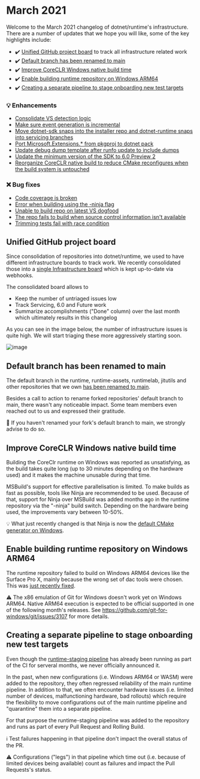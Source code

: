 # March 2021

Welcome to the March 2021 changelog of dotnet/runtime's infrastructure. There are a number of updates that we hope you will like, some of the key highlights include:
- :heavy_check_mark: [Unified GitHub project board](#unified-github-project-board) to track all infrastructure related work
- :heavy_check_mark: [Default branch has been renamed to main](#default-branch-has-been-renamed-to-main)
- :heavy_check_mark: [Improve CoreCLR Windows native build time](#improve-coreclr-windows-native-build-time)
- :heavy_check_mark: [Enable building runtime repository on Windows ARM64](#enable-building-runtime-repository-on-windows-arm64)
- :heavy_check_mark: [Creating a separate pipeline to stage onboarding new test targets](#creating-a-separate-pipeline-to-stage-onboarding-new-test-targets)

### :bulb: Enhancements
- [Consolidate VS detection logic](https://github.com/dotnet/runtime/pull/49593)
- [Make sure event generation is incremental](https://github.com/dotnet/runtime/pull/48903)
- [Move dotnet-sdk snaps into the installer repo and dotnet-runtime snaps into servicing branches](https://github.com/dotnet/runtime/issues/49374)
- [Port Microsoft.Extensions.* from pkgproj to dotnet pack](https://github.com/dotnet/runtime/pull/48385)
- [Update debug dump template after runfo update to include dumps](https://github.com/dotnet/runtime/pull/49183)
- [Update the minimum version of the SDK to 6.0 Preview 2](https://github.com/dotnet/runtime/pull/50084)
- [Reorganize CoreCLR native build to reduce CMake reconfigures when the build system is untouched](https://github.com/dotnet/runtime/pull/49906)

### :x: Bug fixes
- [Code coverage is broken](https://github.com/dotnet/runtime/issues/49172)
- [Error when building using the -ninja flag](https://github.com/dotnet/runtime/issues/47314)
- [Unable to build repo on latest VS dogfood](https://github.com/dotnet/runtime/issues/49646)
- [The repo fails to build when source control information isn't available](https://github.com/dotnet/runtime/issues/47130)
- [Trimming tests fail with race condition](https://github.com/dotnet/runtime/issues/40398)

## Unified GitHub project board
Since consolidation of repositories into dotnet/runtime, we used to have different infrastructure boards to track work. We recently consolidated those into a [single Infrastructure board](https://github.com/dotnet/runtime/projects/26) which is kept up-to-date via webhooks.

The consolidated board allows to
- Keep the number of untriaged issues low
- Track Servicing, 6.0 and Future work
- Summarize accomplishments ("Done" column) over the last month which ultimately results in this changelog

As you can see in the image below, the number of infrastructure issues is quite high. We will start triaging these more aggressively starting soon.

![image](https://user-images.githubusercontent.com/7412651/112136833-cd130900-8bcf-11eb-95a3-d632fcafa496.png)

## Default branch has been renamed to main
The default branch in the runtime, runtime-assets, runtimelab, jitutils and other repositories that we own [has been renamed to main](https://github.com/dotnet/runtime/issues/48357).

Besides a call to action to rename forked repositories' default branch to main, there wasn't any noticeable impact. Some team members even reached out to us and expressed their gratitude.

:memo: If you haven't renamed your fork's default branch to main, we strongly advise to do so.

## Improve CoreCLR Windows native build time
Building the CoreClr runtime on Windows was reported as unsatisfying, as the build takes quite long (up to 30 minutes depending on the hardware used) and it makes the machine unusable during that time.

MSBuild's support for effective parallelisation is limited. To make builds as fast as possible, tools like Ninja are recommended to be used. Because of that, support for Ninja over MSBuild was added months ago in the runtime repository via the "-ninja" build switch. Depending on the hardware being used, the improvements vary between 10-50%.

:bulb: What just recently changed is that Ninja is now the [default CMake generator on Windows](https://github.com/dotnet/runtime/pull/49715).

## Enable building runtime repository on Windows ARM64
The runtime repository failed to build on Windows ARM64 devices like the Surface Pro X, mainly because the wrong set of dac tools were chosen. This was  [just recently fixed](https://github.com/dotnet/runtime/pull/49864).

:warning: The x86 emulation of Git for Windows doesn't work yet on Windows ARM64. Native ARM64 execution is expected to be official supported in one of the following month's releases. See https://github.com/git-for-windows/git/issues/3107 for more details.

## Creating a separate pipeline to stage onboarding new test targets
Even though the [runtime-staging pipeline](https://dnceng.visualstudio.com/public/_build?definitionId=924) has already been running as part of the CI for serveral months, we never officially announced it.

In the past, when new configurations (i.e. Windows ARM64 or WASM) were added to the repository, they often regressed reliability of the main runtime pipeline. In addition to that, we often encounter hardware issues (i.e. limited number of devices, malfunctioning hardware, bad rollouts) which require the flexibility to move configurations out of the main runtime pipeline and "quarantine" them into a separate pipeline.

For that purpose the runtime-staging pipeline was added to the repository and runs as part of every Pull Request and Rolling Build.

:information_source: Test failures happening in that pipeline don't impact the overall status of the PR.

:warning: Configurations ("legs") in that pipeline which time out (i.e. because of limited devices being available) count as failures and impact the Pull Requests's status.
